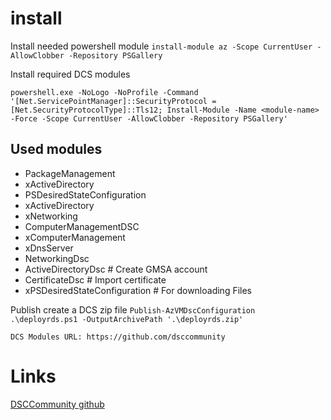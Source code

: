 # install 

Install needed powershell module
```install-module az -Scope CurrentUser -AllowClobber -Repository PSGallery```

Install required DCS modules
```
powershell.exe -NoLogo -NoProfile -Command '[Net.ServicePointManager]::SecurityProtocol = [Net.SecurityProtocolType]::Tls12; Install-Module -Name <module-name> -Force -Scope CurrentUser -AllowClobber -Repository PSGallery'
```

## Used modules

 - PackageManagement
 - xActiveDirectory
 - PSDesiredStateConfiguration
 - xActiveDirectory
 - xNetworking
 - ComputerManagementDSC
 - xComputerManagement
 - xDnsServer
 - NetworkingDsc
 - ActiveDirectoryDsc # Create GMSA account
 - CertificateDsc   # Import certificate
 - xPSDesiredStateConfiguration # For downloading Files 

Publish create a DCS zip file
```Publish-AzVMDscConfiguration .\deployrds.ps1 -OutputArchivePath '.\deployrds.zip'```

```DCS Modules URL: https://github.com/dsccommunity```

# Links 
[DSCCommunity github](https://github.com/dsccommunity)